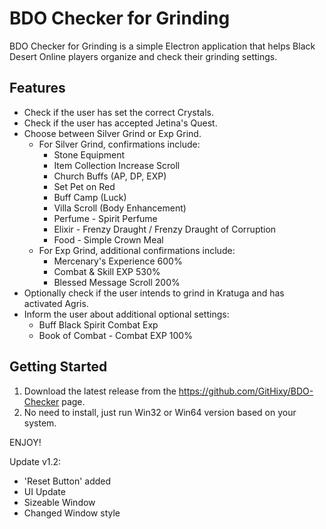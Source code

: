 # BDO Checker for Grinding

BDO Checker for Grinding is a simple Electron application that helps Black Desert Online players organize and check their grinding settings.

## Features

- Check if the user has set the correct Crystals.
- Check if the user has accepted Jetina's Quest.
- Choose between Silver Grind or Exp Grind.
  - For Silver Grind, confirmations include:
    - Stone Equipment
    - Item Collection Increase Scroll
    - Church Buffs (AP, DP, EXP)
    - Set Pet on Red
    - Buff Camp (Luck)
    - Villa Scroll (Body Enhancement)
    - Perfume - Spirit Perfume
    - Elixir - Frenzy Draught / Frenzy Draught of Corruption
    - Food - Simple Crown Meal
  - For Exp Grind, additional confirmations include:
    - Mercenary's Experience 600%
    - Combat & Skill EXP 530%
    - Blessed Message Scroll 200%
- Optionally check if the user intends to grind in Kratuga and has activated Agris.
- Inform the user about additional optional settings:
  - Buff Black Spirit Combat Exp
  - Book of Combat - Combat EXP 100%

## Getting Started

1. Download the latest release from the https://github.com/GitHixy/BDO-Checker page.
2. No need to install, just run Win32 or Win64 version based on your system.

ENJOY!


Update v1.2:

- 'Reset Button' added
- UI Update
- Sizeable Window
- Changed Window style
